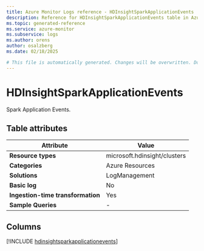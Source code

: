 ```yaml
---
title: Azure Monitor Logs reference - HDInsightSparkApplicationEvents
description: Reference for HDInsightSparkApplicationEvents table in Azure Monitor Logs.
ms.topic: generated-reference
ms.service: azure-monitor
ms.subservice: logs
ms.author: orens
author: osalzberg
ms.date: 02/18/2025

# This file is automatically generated. Changes will be overwritten. Do not change this file directly.
---
```


# HDInsightSparkApplicationEvents

Spark Application Events.


## Table attributes

|Attribute|Value|
|---|---|
|**Resource types**|microsoft.hdinsight/clusters|
|**Categories**|Azure Resources|
|**Solutions**| LogManagement|
|**Basic log**|No|
|**Ingestion-time transformation**|Yes|
|**Sample Queries**|-|



## Columns
  
[!INCLUDE [hdinsightsparkapplicationevents](~/reusable-content/ce-skilling/azure/includes/azure-monitor/reference/tables/hdinsightsparkapplicationevents-include.md)]
